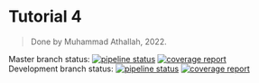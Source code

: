 # Tutorial 4

> Done by Muhammad Athallah, 2022.

Master branch status:
[![pipeline status][pipeline-master]][commits-master]
[![coverage report][coverage-master]][commits-master]
<br>
Development branch status:
[![pipeline status][pipeline-dev]][commits-dev]
[![coverage report][coverage-dev]][commits-dev]

[commits-master]: https://gitlab.cs.ui.ac.id/AdvProg/reguler-2022/student/kelas-b/2006527481-Muhammad-Athallah/tutorial-4/-/commits/master
[pipeline-master]: https://gitlab.cs.ui.ac.id/AdvProg/reguler-2022/student/kelas-b/2006527481-Muhammad-Athallah/tutorial-4/badges/master/pipeline.svg
[coverage-master]: https://gitlab.cs.ui.ac.id/AdvProg/reguler-2022/student/kelas-b/2006527481-Muhammad-Athallah/tutorial-4/badges/master/coverage.svg
[commits-dev]: https://gitlab.cs.ui.ac.id/AdvProg/reguler-2022/student/kelas-b/2006527481-Muhammad-Athallah/tutorial-4/-/commits/development
[pipeline-dev]: https://gitlab.cs.ui.ac.id/AdvProg/reguler-2022/student/kelas-b/2006527481-Muhammad-Athallah/tutorial-4/badges/development/pipeline.svg
[coverage-dev]: https://gitlab.cs.ui.ac.id/AdvProg/reguler-2022/student/kelas-b/2006527481-Muhammad-Athallah/tutorial-4/badges/development/coverage.svg